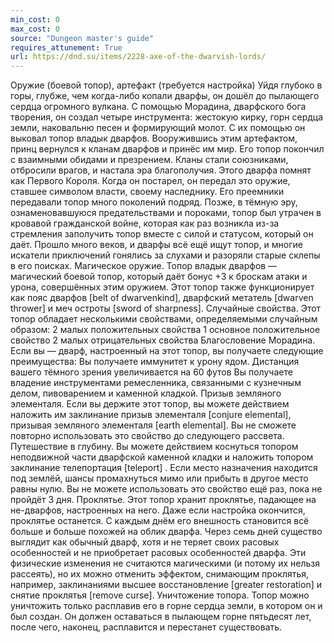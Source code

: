 ```yaml
---
min_cost: 0
max_cost: 0
source: "Dungeon master's guide"
requires_attunement: True
url: https://dnd.su/items/2228-axe-of-the-dwarvish-lords/
---
```


Оружие (боевой топор), артефакт (требуется настройка)
Уйдя глубоко в горы, глубже, чем когда-либо копали дварфы, он дошёл до пылающего сердца огромного вулкана. С помощью Морадина, дварфского бога творения, он создал четыре инструмента: жестокую кирку, горн сердца земли, наковальню песен и формирующий молот. С их помощью он выковал топор владык дварфов.
Вооружившись этим артефактом, принц вернулся к кланам дварфов и принёс им мир. Его топор покончил с взаимными обидами и презрением. Кланы стали союзниками, отбросили врагов, и настала эра благополучия. Этого дварфа помнят как Первого Короля. Когда он постарел, он передал это оружие, ставшее символом власти, своему наследнику. Его преемники передавали топор много поколений подряд.
Позже, в тёмную эру, ознаменовавшуюся предательствами и пороками, топор был утрачен в кровавой гражданской войне, которая как раз возникла из-за стремления заполучить топор вместе с силой и статусом, который он даёт. Прошло много веков, и дварфы всё ещё ищут топор, и многие искатели приключений гонялись за слухами и разоряли старые склепы в его поисках.
Магическое оружие. Топор владык дварфов — магический боевой топор, который даёт бонус +3 к броскам атаки и урона, совершённых этим оружием. Этот топор также функционирует как пояс дварфов [belt of dwarvenkind], дварфский метатель [dwarven thrower] и меч остроты [sword of sharpness].
Случайные свойства. Этот топор обладает несколькими свойствами, определяемыми случайным образом:
2 малых положительных свойства
1 основное положительное свойство
2 малых отрицательных свойства
Благословение Морадина. Если вы — дварф, настроенный на этот топор, вы получаете следующие преимущества:
Вы получаете иммунитет к урону ядом.
Дистанция вашего тёмного зрения увеличивается на 60 футов
Вы получаете владение инструментами ремесленника, связанными с кузнечным делом, пивоварением и каменной кладкой.
Призыв земляного элементаля. Если вы держите этот топор, вы можете действием наложить им заклинание призыв элементаля [conjure elemental], призывая земляного элементаля [earth elemental]. Вы не сможете повторно использовать это свойство до следующего рассвета.
Путешествие в глубину. Вы можете действием коснуться топором неподвижной части дварфской каменной кладки и наложить топором заклинание телепортация [teleport] . Если место назначения находится под землёй, шансы промахнуться мимо или прибыть в другое место равны нулю. Вы не можете использовать это свойство ещё раз, пока не пройдёт 3 дня.
Проклятье. Этот топор хранит проклятье, падающее на не-дварфов, настроенных на него. Даже если настройка окончится, проклятье останется. С каждым днём его внешность становится всё больше и больше похожей на облик дварфа. Через семь дней существо выглядит как обычный дварф, хотя и не теряет своих расовых особенностей и не приобретает расовых особенностей дварфа. Эти физические изменения не считаются магическими (и потому их нельзя рассеять), но их можно отменить эффектом, снимающим проклятья, например, заклинаниями высшее восстановление [greater restoration] и снятие проклятья [remove curse].
Уничтожение топора. Топор можно уничтожить только расплавив его в горне сердца земли, в котором он и был создан. Он должен оставаться в пылающем горне пятьдесят лет, после чего, наконец, расплавится и перестанет существовать.